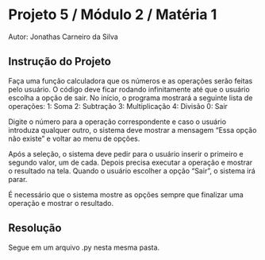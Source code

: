 # Projeto 5 / Módulo 2 / Matéria 1

Autor: Jonathas Carneiro da Silva

## Instrução do Projeto

Faça uma função calculadora que os números e as operações serão feitas pelo usuário. O código deve ficar rodando infinitamente até que o usuário escolha a opção de sair. No início, o programa mostrará a seguinte lista de operações:
1: Soma
2: Subtração
3: Multiplicação
4: Divisão
0: Sair

Digite o número para a operação correspondente e caso o usuário introduza qualquer outro, o sistema deve mostrar a mensagem “Essa opção não existe” e voltar ao menu de opções.

Após a seleção, o sistema deve pedir para o usuário inserir o primeiro e segundo valor, um de cada. Depois precisa executar a operação e mostrar o resultado na tela. Quando o usuário escolher a opção “Sair”, o sistema irá parar.

É necessário que o sistema mostre as opções sempre que finalizar uma operação e mostrar o resultado.

## Resolução

Segue em um arquivo .py nesta mesma pasta.
